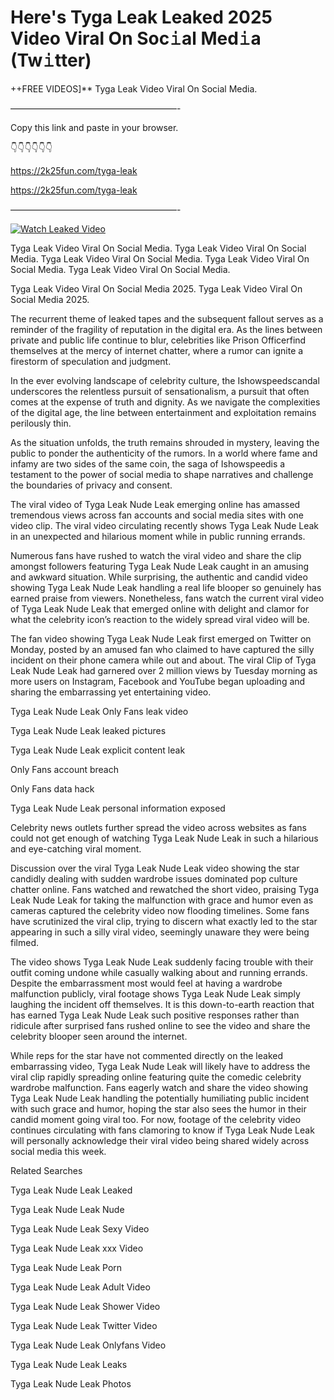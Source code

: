 # Here's Tyga Leak Leaked 2025 Video Viral On Soc𝚒al Med𝚒a (Tw𝚒tter)

++FREE VIDEOS]** Tyga Leak Video Viral On Social Media.

———————————————————-

Copy this link and paste in your browser.

👇👇👇👇👇👇

https://2k25fun.com/tyga-leak

https://2k25fun.com/tyga-leak

———————————————————-

[![Watch Leaked Video](https://miro.medium.com/v2/resize:fit:828/format:webp/1*cilzJN44JGOrTw9NJCrNHA.gif "Watch Leaked Video")](https://2k25fun.com/tyga-leak)

Tyga Leak Video Viral On Social Media. Tyga Leak Video Viral On Social Media. Tyga Leak Video Viral On Social Media. Tyga Leak Video Viral On Social Media. Tyga Leak Video Viral On Social Media.

Tyga Leak Video Viral On Social Media 2025. Tyga Leak Video Viral On Social Media 2025.

The recurrent theme of leaked tapes and the subsequent fallout serves as a reminder of the fragility of reputation in the digital era. As the lines between private and public life continue to blur, celebrities like Prison Officerfind themselves at the mercy of internet chatter, where a rumor can ignite a firestorm of speculation and judgment.

In the ever evolving landscape of celebrity culture, the Ishowspeedscandal underscores the relentless pursuit of sensationalism, a pursuit that often comes at the expense of truth and dignity. As we navigate the complexities of the digital age, the line between entertainment and exploitation remains perilously thin.

As the situation unfolds, the truth remains shrouded in mystery, leaving the public to ponder the authenticity of the rumors. In a world where fame and infamy are two sides of the same coin, the saga of Ishowspeedis a testament to the power of social media to shape narratives and challenge the boundaries of privacy and consent.

The viral video of Tyga Leak Nude Leak emerging online has amassed tremendous views across fan accounts and social media sites with one video clip. The viral video circulating recently shows Tyga Leak Nude Leak in an unexpected and hilarious moment while in public running errands.

Numerous fans have rushed to watch the viral video and share the clip amongst followers featuring Tyga Leak Nude Leak caught in an amusing and awkward situation. While surprising, the authentic and candid video showing Tyga Leak Nude Leak handling a real life blooper so genuinely has earned praise from viewers. Nonetheless, fans watch the current viral video of Tyga Leak Nude Leak that emerged online with delight and clamor for what the celebrity icon’s reaction to the widely spread viral video will be.

The fan video showing Tyga Leak Nude Leak first emerged on Twitter on Monday, posted by an amused fan who claimed to have captured the silly incident on their phone camera while out and about. The viral Clip of Tyga Leak Nude Leak had garnered over 2 million views by Tuesday morning as more users on Instagram, Facebook and YouTube began uploading and sharing the embarrassing yet entertaining video.

Tyga Leak Nude Leak Only Fans leak video

Tyga Leak Nude Leak leaked pictures

Tyga Leak Nude Leak explicit content leak

Only Fans account breach

Only Fans data hack

Tyga Leak Nude Leak personal information exposed

Celebrity news outlets further spread the video across websites as fans could not get enough of watching Tyga Leak Nude Leak in such a hilarious and eye-catching viral moment.

Discussion over the viral Tyga Leak Nude Leak video showing the star candidly dealing with sudden wardrobe issues dominated pop culture chatter online. Fans watched and rewatched the short video, praising Tyga Leak Nude Leak for taking the malfunction with grace and humor even as cameras captured the celebrity video now flooding timelines. Some fans have scrutinized the viral clip, trying to discern what exactly led to the star appearing in such a silly viral video, seemingly unaware they were being filmed.

The video shows Tyga Leak Nude Leak suddenly facing trouble with their outfit coming undone while casually walking about and running errands. Despite the embarrassment most would feel at having a wardrobe malfunction publicly, viral footage shows Tyga Leak Nude Leak simply laughing the incident off themselves. It is this down-to-earth reaction that has earned Tyga Leak Nude Leak such positive responses rather than ridicule after surprised fans rushed online to see the video and share the celebrity blooper seen around the internet.

While reps for the star have not commented directly on the leaked embarrassing video, Tyga Leak Nude Leak will likely have to address the viral clip rapidly spreading online featuring quite the comedic celebrity wardrobe malfunction. Fans eagerly watch and share the video showing Tyga Leak Nude Leak handling the potentially humiliating public incident with such grace and humor, hoping the star also sees the humor in their candid moment going viral too. For now, footage of the celebrity video continues circulating with fans clamoring to know if Tyga Leak Nude Leak will personally acknowledge their viral video being shared widely across social media this week.

Related Searches

Tyga Leak Nude Leak Leaked

Tyga Leak Nude Leak Nude

Tyga Leak Nude Leak Sexy Video

Tyga Leak Nude Leak xxx Video

Tyga Leak Nude Leak Porn

Tyga Leak Nude Leak Adult Video

Tyga Leak Nude Leak Shower Video

Tyga Leak Nude Leak Twitter Video

Tyga Leak Nude Leak Onlyfans Video

Tyga Leak Nude Leak Leaks

Tyga Leak Nude Leak Photos